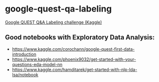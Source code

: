 # google-quest-qa-labeling
[Google QUEST Q&amp;A Labeling challenge (Kaggle)](https://www.kaggle.com/c/google-quest-challenge)

## Good notebooks with Exploratory Data Analysis:
 - https://www.kaggle.com/corochann/google-quest-first-data-introduction
 - https://www.kaggle.com/phoenix9032/get-started-with-your-questions-eda-model-nn
 - https://www.kaggle.com/hamditarek/get-started-with-nlp-lda-lsa/notebook
